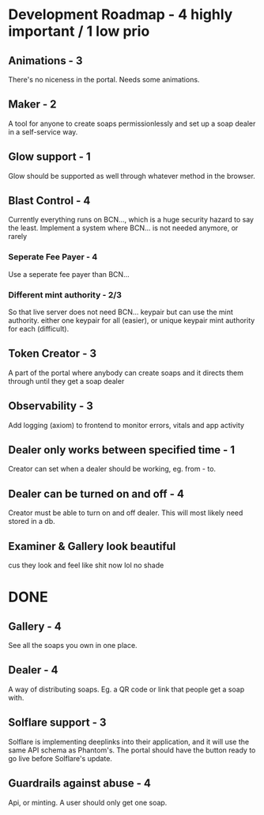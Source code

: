 # Development Roadmap - 4 highly important / 1 low prio

## Animations - 3
There's no niceness in the portal. Needs some animations.

## Maker - 2
A tool for anyone to create soaps permissionlessly and set up a soap dealer in a self-service way.

## Glow support - 1
Glow should be supported as well through whatever method in the browser.

## Blast Control - 4
Currently everything runs on BCN..., which is a huge security hazard to say the least.
Implement a system where BCN... is not needed anymore, or rarely
### Seperate Fee Payer - 4
Use a seperate fee payer than BCN...
### Different mint authority - 2/3
So that live server does not need BCN... keypair but can use the mint authority.
either one keypair for all (easier), or unique keypair mint authority for each (difficult).

## Token Creator - 3
A part of the portal where anybody can create soaps
and it directs them through until they get a soap dealer

## Observability - 3
Add logging (axiom) to frontend to monitor errors, vitals and app activity

## Dealer only works between specified time - 1
Creator can set when a dealer should be working, eg. from - to.

## Dealer can be turned on and off - 4
Creator must be able to turn on and off dealer.
This will most likely need stored in a db.

## Examiner & Gallery look beautiful
cus they look and feel like shit now lol no shade


# DONE
## Gallery - 4
See all the soaps you own in one place.
## Dealer - 4
A way of distributing soaps. Eg. a QR code or link that people get a soap with.
## Solflare support - 3
Solflare is implementing deeplinks into their application, and it will use the same API schema as Phantom's.
The portal should have the button ready to go live before Solflare's update.

## Guardrails against abuse - 4
Api, or minting. A user should only get one soap.